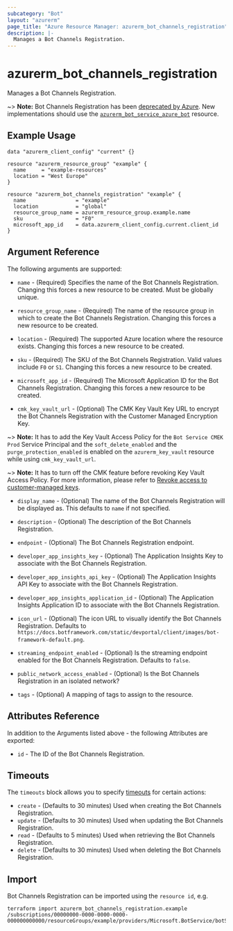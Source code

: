 ```yaml
---
subcategory: "Bot"
layout: "azurerm"
page_title: "Azure Resource Manager: azurerm_bot_channels_registration"
description: |-
  Manages a Bot Channels Registration.
---
```


# azurerm_bot_channels_registration

Manages a Bot Channels Registration.

~> **Note:** Bot Channels Registration has been [deprecated by Azure](https://learn.microsoft.com/en-us/azure/bot-service/bot-service-resources-faq-azure?view=azure-bot-service-4.0#why-are-web-app-bot-and-bot-channel-registration-being-deprecated). New implementations should use the [`azurerm_bot_service_azure_bot`](./bot_service_azure_bot.html.markdown) resource.

## Example Usage

```hcl
data "azurerm_client_config" "current" {}

resource "azurerm_resource_group" "example" {
  name     = "example-resources"
  location = "West Europe"
}

resource "azurerm_bot_channels_registration" "example" {
  name                = "example"
  location            = "global"
  resource_group_name = azurerm_resource_group.example.name
  sku                 = "F0"
  microsoft_app_id    = data.azurerm_client_config.current.client_id
}
```

## Argument Reference

The following arguments are supported:

* `name` - (Required) Specifies the name of the Bot Channels Registration. Changing this forces a new resource to be created. Must be globally unique.

* `resource_group_name` - (Required) The name of the resource group in which to create the Bot Channels Registration. Changing this forces a new resource to be created.

* `location` - (Required) The supported Azure location where the resource exists. Changing this forces a new resource to be created.

* `sku` - (Required) The SKU of the Bot Channels Registration. Valid values include `F0` or `S1`. Changing this forces a new resource to be created.

* `microsoft_app_id` - (Required) The Microsoft Application ID for the Bot Channels Registration. Changing this forces a new resource to be created.

* `cmk_key_vault_url` - (Optional) The CMK Key Vault Key URL to encrypt the Bot Channels Registration with the Customer Managed Encryption Key.

~> **Note:** It has to add the Key Vault Access Policy for the `Bot Service CMEK Prod` Service Principal and the `soft_delete_enabled` and the `purge_protection_enabled` is enabled on the `azurerm_key_vault` resource while using `cmk_key_vault_url`.

~> **Note:** It has to turn off the CMK feature before revoking Key Vault Access Policy. For more information, please refer to [Revoke access to customer-managed keys](https://docs.microsoft.com/azure/bot-service/bot-service-encryption?view=azure-bot-service-4.0&WT.mc_id=Portal-Microsoft_Azure_BotService#revoke-access-to-customer-managed-keys).

* `display_name` - (Optional) The name of the Bot Channels Registration will be displayed as. This defaults to `name` if not specified.

* `description` - (Optional) The description of the Bot Channels Registration.

* `endpoint` - (Optional) The Bot Channels Registration endpoint.

* `developer_app_insights_key` - (Optional) The Application Insights Key to associate with the Bot Channels Registration.

* `developer_app_insights_api_key` - (Optional) The Application Insights API Key to associate with the Bot Channels Registration.

* `developer_app_insights_application_id` - (Optional) The Application Insights Application ID to associate with the Bot Channels Registration.

* `icon_url` - (Optional) The icon URL to visually identify the Bot Channels Registration. Defaults to `https://docs.botframework.com/static/devportal/client/images/bot-framework-default.png`.

* `streaming_endpoint_enabled` - (Optional) Is the streaming endpoint enabled for the Bot Channels Registration. Defaults to `false`.

* `public_network_access_enabled` - (Optional) Is the Bot Channels Registration in an isolated network?

* `tags` - (Optional) A mapping of tags to assign to the resource.

## Attributes Reference

In addition to the Arguments listed above - the following Attributes are exported:

* `id` - The ID of the Bot Channels Registration.

## Timeouts

The `timeouts` block allows you to specify [timeouts](https://www.terraform.io/language/resources/syntax#operation-timeouts) for certain actions:

* `create` - (Defaults to 30 minutes) Used when creating the Bot Channels Registration.
* `update` - (Defaults to 30 minutes) Used when updating the Bot Channels Registration.
* `read` - (Defaults to 5 minutes) Used when retrieving the Bot Channels Registration.
* `delete` - (Defaults to 30 minutes) Used when deleting the Bot Channels Registration.

## Import

Bot Channels Registration can be imported using the `resource id`, e.g.

```shell
terraform import azurerm_bot_channels_registration.example /subscriptions/00000000-0000-0000-0000-000000000000/resourceGroups/example/providers/Microsoft.BotService/botServices/example
```
